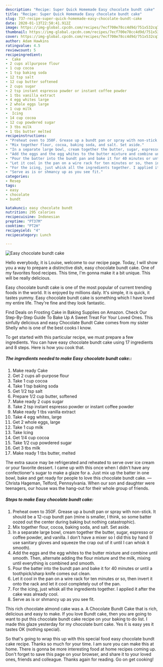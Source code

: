 ```yaml
---
description: "Recipe: Super Quick Homemade Easy chocolate bundt cake"
title: "Recipe: Super Quick Homemade Easy chocolate bundt cake"
slug: 737-recipe-super-quick-homemade-easy-chocolate-bundt-cake
date: 2020-01-13T22:50:41.912Z
image: https://img-global.cpcdn.com/recipes/7ecf700e78cc4d9d/751x532cq70/easy-chocolate-bundt-cake-recipe-main-photo.jpg
thumbnail: https://img-global.cpcdn.com/recipes/7ecf700e78cc4d9d/751x532cq70/easy-chocolate-bundt-cake-recipe-main-photo.jpg
cover: https://img-global.cpcdn.com/recipes/7ecf700e78cc4d9d/751x532cq70/easy-chocolate-bundt-cake-recipe-main-photo.jpg
author: Adam Hawkins
ratingvalue: 4.5
reviewcount: 5
recipeingredient:
-  Cake
- 2 cups allpurpose flour
- 1 cup cocoa
- 1 tsp baking soda
- 12 tsp salt
- 12 cup butter softened
- 2 cups sugar
- 2 tsp instant espresso powder or instant coffee powder
- 1 tbs vanilla extract
- 4 egg whites large
- 2 whole eggs large
- 1 cup milk
-  Icing
- 14 cup cocoa
- 12 cup powdered sugar
- 3 tbs milk
- 1 tbs butter melted
recipeinstructions:
- "Preheat oven to 350F. Grease up a bundt pan or spray with non-stick. It should be a 12-cup bundt pan (mine is smaller, I think, so some batter oozed out the center during baking but nothing catastrophic)."
- "Mix together flour, cocoa, baking soda, and salt. Set aside."
- "In a separate large bowl, cream together the butter, sugar, espresso or coffee powder, and vanilla. I don&#39;t have a mixer so I did this by hand (I use sanitary gloves and squeeze the crap out of it until I can whisk it smooth)."
- "Add the eggs and the egg whites to the butter mixture and combine until smooth. Then, alternate adding the flour mixture and the milk, mixing until everything is combined and smooth."
- "Pour the batter into the bundt pan and bake it for 40 minutes or until a toothpick/sharp knife comes out clean."
- "Let it cool in the pan on a wire rack for ten minutes or so, then invert it onto the rack and let it cool completely out of the pan."
- "For the icing, just whisk all the ingredients together. I applied it after the cake was already cool."
- "Serve as is or shmancy up as you see fit."
categories:
- Resep
tags:
- easy
- chocolate
- bundt

katakunci: easy chocolate bundt
nutrition: 295 calories
recipecuisine: Indonesian
preptime: "PT37M"
cooktime: "PT2H"
recipeyield: "4"
recipecategory: Lunch

---
```



![Easy chocolate bundt cake](https://img-global.cpcdn.com/recipes/7ecf700e78cc4d9d/751x532cq70/easy-chocolate-bundt-cake-recipe-main-photo.jpg)

Hello everybody, it is Louise, welcome to our recipe page. Today, I will show you a way to prepare a distinctive dish, easy chocolate bundt cake. One of my favorites food recipes. This time, I'm gonna make it a bit unique. This will be really delicious.

Easy chocolate bundt cake is one of the most popular of current trending foods in the world. It is enjoyed by millions daily. It's simple, it is quick, it tastes yummy. Easy chocolate bundt cake is something which I have loved my entire life. They're fine and they look fantastic.

Find Deals on Frosting Cake in Baking Supplies on Amazon. Check Our Step-By-Step Guide To Bake Up A Sweet Treat For Your Loved Ones. This sinfully delicious and easy Chocolate Bundt Cake comes from my sister Shelly who is one of the best cooks I know.


To get started with this particular recipe, we must prepare a few ingredients. You can have easy chocolate bundt cake using 17 ingredients and 8 steps. Here is how you cook that.

##### The ingredients needed to make Easy chocolate bundt cake::

1. Make ready  Cake
1. Get 2 cups all-purpose flour
1. Take 1 cup cocoa
1. Take 1 tsp baking soda
1. Get 1/2 tsp salt
1. Prepare 1/2 cup butter, softened
1. Make ready 2 cups sugar
1. Take 2 tsp instant espresso powder or instant coffee powder
1. Make ready 1 tbs vanilla extract
1. Take 4 egg whites, large
1. Get 2 whole eggs, large
1. Take 1 cup milk
1. Take  Icing
1. Get 1/4 cup cocoa
1. Take 1/2 cup powdered sugar
1. Get 3 tbs milk
1. Make ready 1 tbs butter, melted


The extra sauce may be refrigerated and reheated to serve over ice cream or your favorite dessert. I came up with this once when I didn&#39;t have any confectioner&#39;s sugar to make a glaze for a. Just mix up the batter in one bowl, bake and get ready for people to love this chocolate bundt cake. —Christa Hageman, Telford, Pennsylvania. When our son and daughter were teenagers, our house was the hang-out for their whole group of friends. 

##### Steps to make Easy chocolate bundt cake:

1. Preheat oven to 350F. Grease up a bundt pan or spray with non-stick. It should be a 12-cup bundt pan (mine is smaller, I think, so some batter oozed out the center during baking but nothing catastrophic).
1. Mix together flour, cocoa, baking soda, and salt. Set aside.
1. In a separate large bowl, cream together the butter, sugar, espresso or coffee powder, and vanilla. I don&#39;t have a mixer so I did this by hand (I use sanitary gloves and squeeze the crap out of it until I can whisk it smooth).
1. Add the eggs and the egg whites to the butter mixture and combine until smooth. Then, alternate adding the flour mixture and the milk, mixing until everything is combined and smooth.
1. Pour the batter into the bundt pan and bake it for 40 minutes or until a toothpick/sharp knife comes out clean.
1. Let it cool in the pan on a wire rack for ten minutes or so, then invert it onto the rack and let it cool completely out of the pan.
1. For the icing, just whisk all the ingredients together. I applied it after the cake was already cool.
1. Serve as is or shmancy up as you see fit.


This rich chocolate almond cake was a. A Chocolate Bundt Cake that is rich, delicious and easy to make. If you love Bundt cake, then you are going to want to put this chocolate bundt cake recipe on your baking to do list. I made this glaze yesterday for my chocolate bunt cake. Yes it is easy yes it tastes OK (nothing special). 

So that's going to wrap this up with this special food easy chocolate bundt cake recipe. Thanks so much for your time. I am sure you can make this at home. There is gonna be more interesting food at home recipes coming up. Don't forget to save this page on your browser, and share it to your loved ones, friends and colleague. Thanks again for reading. Go on get cooking!
